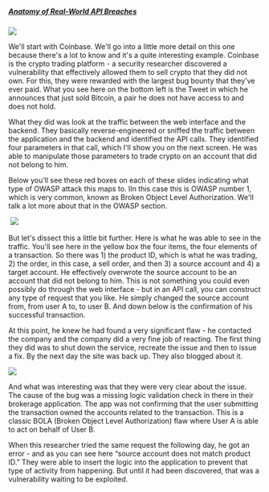 ##### [Anatomy of Real-World API Breaches](https://university.apisec.ai/products/api-security-fundamentals/categories/2152504688)

![](https://kajabi-storefronts-production.kajabi-cdn.com/kajabi-storefronts-production/file-uploads/site/2147573912/products/8f565-638-87fe-72b6-3e2caea318a_14.jpg)

We'll start with Coinbase. We'll go into a little more detail on this one because there's a lot to know and it's a quite interesting example. Coinbase is the crypto trading platform - a security researcher discovered a vulnerability that effectively allowed them to sell crypto that they did not own. For this, they were rewarded with the largest bug bounty that they've ever paid. What you see here on the bottom left is the Tweet in which he announces that just sold Bitcoin, a pair he does not have access to and does not hold. 

What they did was look at the traffic between the web interface and the backend. They basically reverse-engineered or sniffed the traffic between the application and the backend and identified the API calls. They identified four parameters in that call, which I'll show you on the next screen. He was able to manipulate those parameters to trade crypto on an account that did not belong to him.

Below you’ll see these red boxes on each of these slides indicating what type of OWASP attack this maps to. IIn this case this is OWASP number 1, which is very common, known as Broken Object Level Authorization. We'll talk a lot more about that in the OWASP section.

 ![](https://kajabi-storefronts-production.kajabi-cdn.com/kajabi-storefronts-production/file-uploads/site/2147573912/products/0a87883-7b05-36fe-de70-b8627604552_15.jpg)

But let's dissect this a little bit further. Here is what he was able to see in the traffic. You'll see here in the yellow box the four items, the four elements of a transaction. So there was 1) the product ID, which is what he was trading, 2) the order, in this case, a sell order, and then 3) a source account and 4) a target account. He effectively overwrote the source account to be an account that did not belong to him. This is not something you could even possibly do through the web interface - but in an API call, you can construct any type of request that you like. He simply changed the source account from, from user A to, to user B. And down below is the confirmation of his successful transaction.

At this point, he knew he had found a very significant flaw - he contacted the company and the company did a very fine job of reacting. The first thing they did was to shut down the service, recreate the issue and then to issue a fix. By the next day the site was back up. They also blogged about it.

![](https://kajabi-storefronts-production.kajabi-cdn.com/kajabi-storefronts-production/file-uploads/site/2147573912/products/dbeaa51-5fb8-bab-4fc7-e47c2d51d1_16.jpg)

And what was interesting was that they were very clear about the issue. The cause of the bug was a missing logic validation check in there in their brokerage application. The app was not confirming that the user submitting the transaction owned the accounts related to the transaction. This is a classic BOLA (Broken Object Level Authorization) flaw where User A is able to act on behalf of User B.

When this researcher tried the same request the following day, he got an error - and as you can see here “source account does not match product ID.” They were able to insert the logic into the application to prevent that type of activity from happening. But until it had been discovered, that was a vulnerability waiting to be exploited.